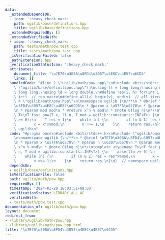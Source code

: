 ```yaml
---
data:
  _extendedDependsOn:
  - icon: ':heavy_check_mark:'
    path: ugilib/base/definitions.hpp
    title: ugilib/base/definitions.hpp
  _extendedRequiredBy: []
  _extendedVerifiedWith:
  - icon: ':heavy_check_mark:'
    path: tests/math/pow.test.cpp
    title: tests/math/pow.test.cpp
  _isVerificationFailed: false
  _pathExtension: hpp
  _verificationStatusIcon: ':heavy_check_mark:'
  attributes:
    document_title: "\u7E70\u308A\u8FD4\u3057\u4E8C\u4E57\u6CD5"
    links: []
  bundledCode: "#line 2 \"ugilib/math/pow.hpp\"\n#include <bits/stdc++.h>\n#line 2\
    \ \"ugilib/base/definitions.hpp\"\n\nusing ll = long long;\nusing ull = unsigned\
    \ long long;\nusing ld = long double;\n#define rep(i, n) for(int i = 0; i < (int)(n);\
    \ i++)  // rep macro\n#define all(v) begin(v), end(v)  // all iterator\n#line\
    \ 4 \"ugilib/math/pow.hpp\"\n\nnamespace ugilib {\n/**\n * @brief \u7E70\u308A\
    \u8FD4\u3057\u4E8C\u4E57\u6CD5\n * @param x \u57FA\u6570\n * @param n \u6307\u6570\
    \n * @param mod mod\n * @return x^n % mod\n * @note O(log n)\n*/\ntemplate <typename\
    \ T>\nT fast_pow(T x, ll n, T mod = ugilib::constants::INF<T>) {\n    assert(n\
    \ >= 0);\n    T res = 1;\n    while (n) {\n        if (n & 1) res = res*x%mod;\n\
    \        x = x*x%mod;\n        n >>= 1;\n    }\n    return res;\n}\n}  // namespace\
    \ ugilib\n"
  code: "#pragma once\n#include <bits/stdc++.h>\n#include \"ugilib/base/definitions.hpp\"\
    \n\nnamespace ugilib {\n/**\n * @brief \u7E70\u308A\u8FD4\u3057\u4E8C\u4E57\u6CD5\
    \n * @param x \u57FA\u6570\n * @param n \u6307\u6570\n * @param mod mod\n * @return\
    \ x^n % mod\n * @note O(log n)\n*/\ntemplate <typename T>\nT fast_pow(T x, ll\
    \ n, T mod = ugilib::constants::INF<T>) {\n    assert(n >= 0);\n    T res = 1;\n\
    \    while (n) {\n        if (n & 1) res = res*x%mod;\n        x = x*x%mod;\n\
    \        n >>= 1;\n    }\n    return res;\n}\n}  // namespace ugilib\n"
  dependsOn:
  - ugilib/base/definitions.hpp
  isVerificationFile: false
  path: ugilib/math/pow.hpp
  requiredBy: []
  timestamp: '2024-03-20 18:03:51+09:00'
  verificationStatus: LIBRARY_ALL_AC
  verifiedWith:
  - tests/math/pow.test.cpp
documentation_of: ugilib/math/pow.hpp
layout: document
redirect_from:
- /library/ugilib/math/pow.hpp
- /library/ugilib/math/pow.hpp.html
title: "\u7E70\u308A\u8FD4\u3057\u4E8C\u4E57\u6CD5"
---
```

